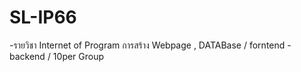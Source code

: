 # SL-IP66
-รายวิชา Internet of Program การสร้าง Webpage , DATABase / forntend - backend / 10per Group
